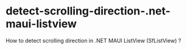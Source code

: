 # detect-scrolling-direction-.net-maui-listview
How to detect scrolling direction in .NET MAUI ListView (SfListView) ?
